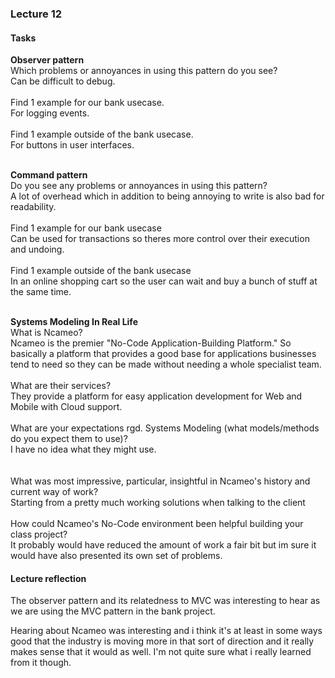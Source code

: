 ### Lecture 12
#### Tasks
**Observer pattern** <br>
Which problems or annoyances in using this pattern do you see?<br>
Can be difficult to debug.<br>
<br>
Find 1 example for our bank usecase.<br>
For logging events.<br>
<br>
Find 1 example outside of the bank usecase.<br>
For buttons in user interfaces.<br>
<br>

**Command pattern** <br>
Do you see any problems or annoyances in using this pattern?<br>
A lot of overhead which in addition to being annoying to write is also bad for readability.<br>
<br>
Find 1 example for our bank usecase<br>
Can be used for transactions so theres more control over their execution and undoing.<br>
<br>
Find 1 example outside of the bank usecase<br>
In an online shopping cart so the user can wait and buy a bunch of stuff at the same time.<br>
<br>

**Systems Modeling In Real Life** <br>
What is Ncameo?<br>
Ncameo is the premier "No-Code Application-Building Platform." So basically a platform that provides a good base for applications
businesses tend to need so they can be made without needing a whole specialist team.<br>
<br>
What are their services?<br>
They provide a platform for easy application development for Web and Mobile with Cloud support.<br>
<br>
What are your expectations rgd. Systems Modeling (what models/methods do you expect them to use)?<br>
I have no idea what they might use.<br>
<br>
<br>
What was most impressive, particular, insightful in Ncameo's history and current way of work?<br>
Starting from a pretty much working solutions when talking to the client<br>
<br>
How could Ncameo's No-Code environment been helpful building your class project?<br>
It probably would have reduced the amount of work a fair bit but im sure it would have also presented its own set of problems.<br>

#### Lecture reflection
The observer pattern and its relatedness to MVC was interesting to hear as we are using the MVC pattern in the bank project.

Hearing about Ncameo was interesting and i think it's at least in some ways good that the industry is moving more in that sort of
direction and it really makes sense that it would as well. I'm not quite sure what i really learned from it though.

